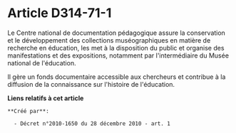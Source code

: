 # Article D314-71-1

Le Centre national de documentation pédagogique assure la conservation et le développement des collections muséographiques en
matière de recherche en éducation, les met à la disposition du public et organise des manifestations et des expositions,
notamment par l'intermédiaire du Musée national de l'éducation.

Il gère un fonds documentaire accessible aux chercheurs et contribue à la diffusion de la connaissance sur l'histoire de
l'éducation.

**Liens relatifs à cet article**

	**Créé par**:

	  - Décret n°2010-1650 du 28 décembre 2010 - art. 1
